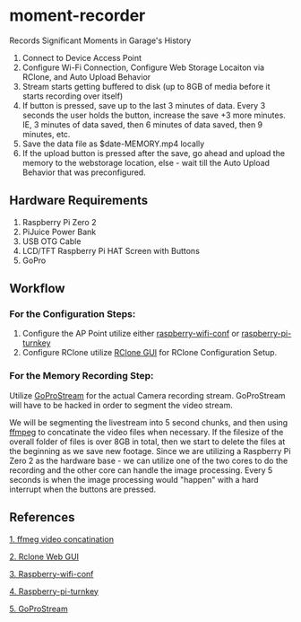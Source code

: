 # moment-recorder
Records Significant Moments in Garage's History


1. Connect to Device Access Point
2. Configure Wi-Fi Connection, Configure Web Storage Locaiton via RClone, and Auto Upload Behavior
3. Stream starts getting buffered to disk (up to 8GB of media before it starts recording over itself)
4. If button is pressed, save up to the last 3 minutes of data. Every 3 seconds the user holds the button, increase the save +3 more minutes. IE, 3 minutes of data saved, then 6 minutes of data saved, then 9 minutes, etc.
5. Save the data file as $date-MEMORY.mp4 locally
6. If the upload button is pressed after the save, go ahead and upload the memory to the webstorage location, else - wait till the Auto Upload Behavior that was preconfigured.

## Hardware Requirements

1. Raspberry Pi Zero 2
2. PiJuice Power Bank
3. USB OTG Cable
4. LCD/TFT Raspberry Pi HAT Screen with Buttons
5. GoPro

## Workflow

### For the Configuration Steps:

1. Configure the AP Point utilize either [raspberry-wifi-conf](https://github.com/sabhiram/raspberry-wifi-conf) or [raspberry-pi-turnkey](https://github.com/schollz/raspberry-pi-turnkey)
2. Configure RClone utilize [RClone GUI](https://github.com/rclone/rclone-webui-react) for RClone Configuration Setup. 

### For the Memory Recording Step:

Utilize [GoProStream](https://github.com/KonradIT/GoProStream) for the actual Camera recording stream. GoProStream will have to be hacked in order to segment the video stream.

We will be segmenting the livestream into 5 second chunks, and then using [ffmpeg](https://superuser.com/questions/521113/join-mp4-files-in-linux) to concatinate the video files when necessary. If the filesize of the overall folder of files is over 8GB in total, then we start to delete the files at the beginning as we save new footage. Since we are utilizing a Raspberry Pi Zero 2 as the hardware base - we can utilize one of the two cores to do the recording and the other core can handle the image processing. Every 5 seconds is when the image processing would "happen" with a hard interrupt when the buttons are pressed.


## References

[1. ffmeg video concatination](https://superuser.com/questions/521113/join-mp4-files-in-linux)

[2. Rclone Web GUI](https://github.com/rclone/rclone-webui-react)

[3. Raspberry-wifi-conf](https://github.com/sabhiram/raspberry-wifi-conf)

[4. Raspberry-pi-turnkey](https://github.com/schollz/raspberry-pi-turnkey)

[5. GoProStream](https://github.com/KonradIT/GoProStream)
